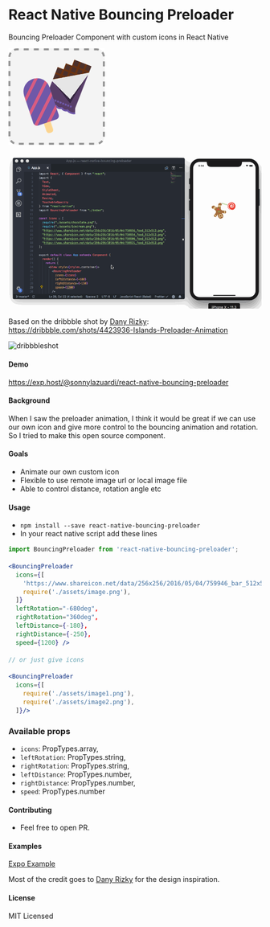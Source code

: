 # React Native Bouncing Preloader

Bouncing Preloader Component with custom icons in React Native

![icon](example/assets/icon.png)

![demo](bouncingpreloader.gif)

Based on the dribbble shot by [Dany Rizky](https://dribbble.com/danyrizkyw):
https://dribbble.com/shots/4423936-Islands-Preloader-Animation

![dribbbleshot](https://cdn.dribbble.com/users/191647/screenshots/4423936/dribbble-shot.gif)

#### Demo

https://exp.host/@sonnylazuardi/react-native-bouncing-preloader

#### Background

When I saw the preloader animation, I think it would be great if we can use our own icon and give more control to the bouncing animation and rotation. So I tried to make this open source component.

#### Goals

* Animate our own custom icon
* Flexible to use remote image url or local image file
* Able to control distance, rotation angle etc

#### Usage

* `npm install --save react-native-bouncing-preloader`
* In your react native script add these lines

```jsx
import BouncingPreloader from 'react-native-bouncing-preloader';

<BouncingPreloader
  icons={[
    'https://www.shareicon.net/data/256x256/2016/05/04/759946_bar_512x512.png',
    require('./assets/image.png'),
  ]}
  leftRotation="-680deg",
  rightRotation="360deg",
  leftDistance={-180},
  rightDistance={-250},
  speed={1200} />

// or just give icons

<BouncingPreloader
  icons={[
    require('./assets/image1.png'),
    require('./assets/image2.png'),
  ]}/>
```

### Available props

* `icons`: PropTypes.array,
* `leftRotation`: PropTypes.string,
* `rightRotation`: PropTypes.string,
* `leftDistance`: PropTypes.number,
* `rightDistance`: PropTypes.number,
* `speed`: PropTypes.number

#### Contributing

* Feel free to open PR.

#### Examples

[Expo Example](example)

Most of the credit goes to [Dany Rizky](https://dribbble.com/danyrizkyw) for the design inspiration.

#### License

MIT Licensed

